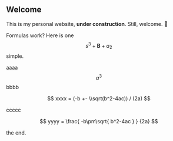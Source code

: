 ## Welcome

This is my personal website, **under construction**. Still, welcome. :clap:

Formulas work? Here is one $$s^3 + \mathbf{B} + a_2$$ simple.

aaaa $$a^3$$ bbbb

$$
xxxx = (-b +- \\sqrt(b^2-4ac)) / (2a)
$$

ccccc

$$
yyyy = \frac{ -b\pm\sqrt{ b^2-4ac } } {2a}
$$

the end.
